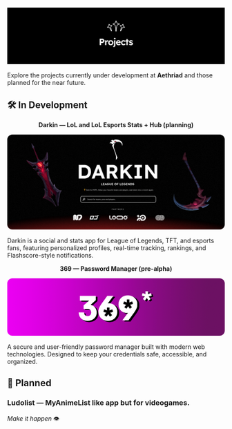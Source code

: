 <p align="center">
  <img src="https://github.com/Aethriad/Aethriad/blob/main/img/headers/projects.png"/>
</p>

Explore the projects currently under development at **Aethriad** and those planned for the near future.


## 🛠️ In Development


<p align="center"><strong>Darkin — LoL and LoL Esports Stats + Hub (planning)</strong></p>

<p align="center">
    <img src="https://github.com/Aethriad/Aethriad/blob/main/img/projects/darkinproject.png" width="700" style="border-radius: 12px;" />
</p>


Darkin is a social and stats app for League of Legends, TFT, and esports fans, featuring personalized profiles, real-time tracking, rankings, and Flashscore-style notifications.

<p align="center"><strong>369 — Password Manager (pre-alpha)</strong></p>

<p align="center">
  <a href="https://369-password-manager.vercel.app/" target="_blank">
    <img src="https://github.com/Aethriad/Aethriad/blob/main/img/projects/369project.png" width="700" style="border-radius: 12px;" />
  </a>
</p>


A secure and user-friendly password manager built with modern web technologies. Designed to keep your credentials safe, accessible, and organized.

## 🧭 Planned

### Ludolist — MyAnimeList like app but for videogames.

*Make it happen* 👁️
